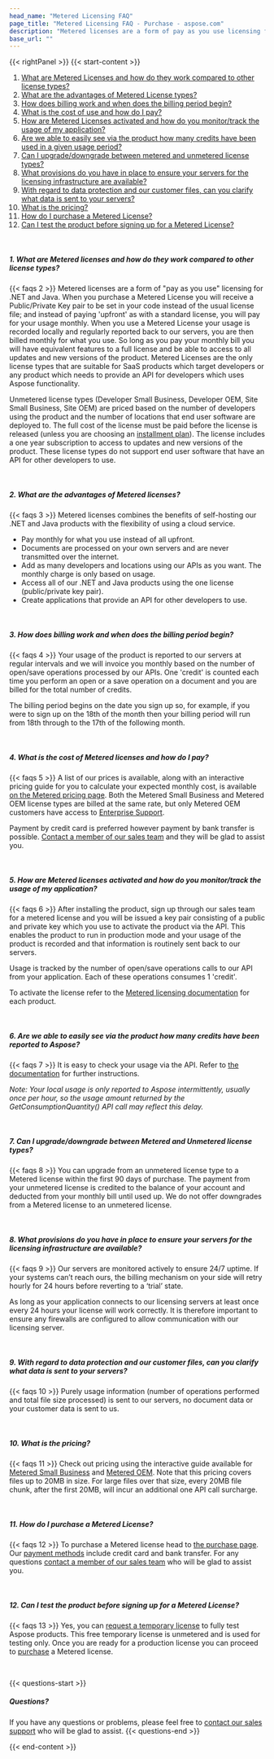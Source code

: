 ```yaml
---
head_name: "Metered Licensing FAQ"
page_title: "Metered Licensing FAQ - Purchase - aspose.com"
description: "Metered licenses are a form of pay as you use licensing for .NET and Java. Instead of paying upfront as with a standard license, you will pay for your usage monthly."
base_url: ""
---
```

{{< rightPanel >}}
{{< start-content >}}
1. [What are Metered Licenses and how do they work compared to other license types?](/faqs/licensing/metered#1)
2. [What are the advantages of Metered License types?](/faqs/licensing/metered#2)
3. [How does billing work and when does the billing period begin?](/faqs/licensing/metered#3) 
4. [What is the cost of use and how do I pay?](/faqs/licensing/metered#4)
5. [How are Metered Licenses activated and how do you monitor/track the usage of my application?](/faqs/licensing/metered#5)
6. [Are we able to easily see via the product how many credits have been used in a given usage period?](/faqs/licensing/metered#6)
7. [Can I upgrade/downgrade between metered and unmetered license types?](/faqs/licensing/metered#7)
8. [What provisions do you have in place to ensure your servers for the licensing infrastructure are available?](/faqs/licensing/metered#8)
9. [With regard to data protection and our customer files, can you clarify what data is sent to your servers?](/faqs/licensing/metered#9)
10. [What is the pricing?](/faqs/licensing/metered#10)
11. [How do I purchase a Metered License?](/faqs/licensing/metered#11)
12. [Can I test the product before signing up for a Metered License?](/faqs/licensing/metered#12)  

&nbsp;  
##### **1. What are Metered licenses and how do they work compared to other license types?**
{{< faqs 2 >}} Metered licenses are a form of "pay as you use" licensing for .NET and Java. When you purchase a Metered License you will receive a Public/Private Key pair to be set in your code instead of the usual license file; and instead of paying 'upfront' as with a standard license, you will pay for your usage monthly. When you use a Metered License your usage is recorded locally and regularly reported back to our servers, you are then billed monthly for what you use.  So long as you pay your monthly bill you will have equivalent features to a full license and be able to access to all updates and new versions of the product. Metered Licenses are the only license types that are suitable for SaaS products which target developers or any product which needs to provide an API for developers which uses Aspose functionality.

Unmetered license types (Developer Small Business, Developer OEM, Site Small Business, Site OEM) are priced based on the number of developers using the product and the number of locations that end user software are deployed to.  The full cost of the license must be paid before the license is released (unless you are choosing an [installment plan](/policies/installment-plans)). The license includes a one year subscription to access to updates and new versions of the product. These license types do not support end user software that have an API for other developers to use.  

&nbsp;  
##### **2. What are the advantages of Metered licenses?**
{{< faqs 3 >}} Metered licenses combines the benefits of self-hosting our .NET and Java products with the flexibility of using a cloud service.

- Pay monthly for what you use instead of all upfront.
- Documents are processed on your own servers and are never transmitted over the internet.
- Add as many developers and locations using our APIs as you want.  The monthly charge is only based on usage.
- Access all of our .NET and Java products using the one license (public/private key pair).
- Create applications that provide an API for other developers to use. 

&nbsp;  
##### **3. How does billing work and when does the billing period begin?**
{{< faqs 4 >}} Your usage of the product is reported to our servers at regular intervals and we will invoice you monthly based on the number of open/save operations processed by our APIs. One 'credit' is counted each time you perform an open or a save operation on a document and you are billed for the total number of credits.

The billing period begins on the date you sign up so, for example, if you were to sign up on the 18th of the month then your billing period will run from 18th through to the 17th of the following month.

&nbsp;  
##### **4. What is the cost of Metered licenses and how do I pay?**
{{< faqs 5 >}} A list of our prices is available, along with an interactive pricing guide for you to calculate your expected monthly cost, is available [on the Metered pricing page](/pricing/total/net/metered-oem). Both the Metered Small Business and Metered OEM license types are billed at the same rate, but only Metered OEM customers have access to [Enterprise Support](https://helpdesk.aspose.com/kb/faq/3-Enterprise-Support-Key-Benefits-Conditions).

Payment by credit card is preferred however payment by bank transfer is possible. [Contact a member of our sales team](https://about.aspose.com/contact/) and they will be glad to assist you.  

&nbsp;  
##### **5. How are Metered licenses activated and how do you monitor/track the usage of my application?**
{{< faqs 6 >}} After installing the product, sign up through our sales team for a metered license and you will be issued a key pair consisting of a public and private key which you use to activate the product via the API. This enables the product to run in production mode and your usage of the product is recorded and that information is routinely sent back to our servers. 

Usage is tracked by the number of open/save operations calls to our API from your application.  Each of these operations consumes 1 'credit'.

To activate the license refer to the [Metered licensing documentation](/faqs/licensing/metered/how-to-use) for each product. 

&nbsp;  
##### **6. Are we able to easily see via the product how many credits have been reported to Aspose?**
{{< faqs 7 >}} It is easy to check your usage via the API. Refer to [the documentation](/faqs/licensing/metered/how-to-use) for further instructions. 

_Note: Your local usage is only reported to Aspose intermittently, usually once per hour, so the usage amount returned by the GetConsumptionQuantity() API call may reflect this delay._  

&nbsp;  
##### **7. Can I upgrade/downgrade between Metered and Unmetered license types?**
{{< faqs 8 >}} You can upgrade from an unmetered license type to a Metered license within the first 90 days of purchase. The payment from your unmetered license is credited to the balance of your account and deducted from your monthly bill until used up. We do not offer downgrades from a Metered license to an unmetered license.  

&nbsp;  
##### **8. What provisions do you have in place to ensure your servers for the licensing infrastructure are available?**
{{< faqs 9 >}} Our servers are monitored actively to ensure 24/7 uptime.  If your systems can’t reach ours, the billing mechanism on your side will retry hourly for 24 hours before reverting to a ‘trial’ state.
 
As long as your application connects to our licensing servers at least once every 24 hours your license will work correctly.  It is therefore important to ensure any firewalls are configured to allow communication with our licensing server.  

&nbsp;  
##### **9. With regard to data protection and our customer files, can you clarify what data is sent to your servers?**
{{< faqs 10 >}} Purely usage information (number of operations performed and total file size processed) is sent to our servers, no document data or your customer data is sent to us.  

&nbsp;  
##### **10. What is the pricing?**
{{< faqs 11 >}} Check out pricing using the interactive guide available for [Metered Small Business](/pricing/total/net/metered-small-business) and [Metered OEM](/pricing/total/net/metered-oem). Note that this pricing covers files up to 20MB in size. For large files over that size, every 20MB file chunk, after the first 20MB, will incur an additional one API call surcharge.

&nbsp;  
##### **11. How do I purchase a Metered License?**
{{< faqs 12 >}} To purchase a Metered license head to [the purchase page](https://purchase.aspose.com/buy). Our [payment methods](/policies/payment-methods) include credit card and bank transfer. For any questions [contact a member of our sales team](https://about.aspose.com/contact/) who will be glad to assist you.  

&nbsp;  
##### **12. Can I test the product before signing up for a Metered License?**
{{< faqs 13 >}} Yes, you can [request a temporary license](/temporary-license) to fully test Aspose products. This free temporary license is unmetered and is used for testing only. Once you are ready for a production license you can proceed to [purchase](https://purchase.aspose.com/buy) a Metered license.  

&nbsp;  

{{< questions-start >}}
##### Questions?
If you have any questions or problems, please feel free to [contact our sales support](https://about.aspose.com/contact/) who will be glad to assist.
{{< questions-end >}}

{{< end-content >}}